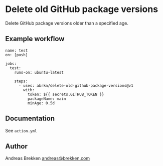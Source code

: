 # Delete old GitHub package versions

Delete GitHub package versions older than a specified age.

## Example workflow

```
name: test
on: [push]

jobs:
  test:
    runs-on: ubuntu-latest

    steps:
      - uses: abrkn/delete-old-github-package-versions@v1
        with:
          token: ${{ secrets.GITHUB_TOKEN }}
          packageName: main
          minAge: 0.5d
```

## Documentation

See `action.yml`

## Author

Andreas Brekken <andreas@brekken.com>
